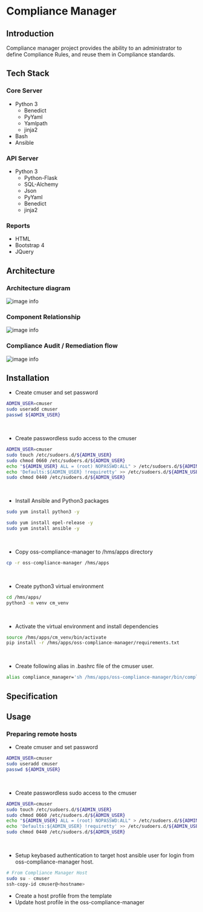 # Compliance Manager

## Introduction 

Compliance manager project provides the ability to an administrator to 
define Compliance Rules, and reuse them in Compliance standards. 

## Tech Stack
### Core Server
- Python 3
    - Benedict
    - PyYaml
    - Yamlpath
    - jinja2
- Bash
- Ansible

### API Server 
- Python 3
    - Python-Flask
    - SQL-Alchemy
    - Json
    - PyYaml
    - Benedict
    - jinja2

### Reports 
- HTML
- Bootstrap 4 
- JQuery

## Architecture

### Architecture diagram

![image info](https://drive.google.com/uc?id=1zA8ms0NLGuvhpJzr9eaGzxh7Wma1QiRj)
<br/>

### Component Relationship
![image info](https://drive.google.com/uc?id=1Z31JYaqfIIP25wPzUs2k3d8zH8T4ygPA)

### Compliance Audit / Remediation flow
![image info](https://drive.google.com/uc?id=1B4If3jQWBRSXFK2TwBjE3ZjQLISmuYxw)


## Installation

- Create cmuser and set password
```bash
ADMIN_USER=cmuser
sudo useradd cmuser
passwd ${ADMIN_USER}
```
<br/>

- Create passwordless sudo access to the cmuser
```bash
ADMIN_USER=cmuser
sudo touch /etc/sudoers.d/${ADMIN_USER}
sudo chmod 0660 /etc/sudoers.d/${ADMIN_USER}
echo "${ADMIN_USER} ALL = (root) NOPASSWD:ALL" > /etc/sudoers.d/${ADMIN_USER}
echo 'Defaults:${ADMIN_USER} !requiretty' >> /etc/sudoers.d/${ADMIN_USER}
sudo chmod 0440 /etc/sudoers.d/${ADMIN_USER}
```
<br/>

- Install Ansible and Python3 packages
```bash
sudo yum install python3 -y

sudo yum install epel-release -y
sudo yum install ansible -y
```
<br/>

- Copy oss-compliance-manager to /hms/apps directory
```bash
cp -r oss-compliance-manager /hms/apps
```
<br/>

- Create python3 virtual environment
```bash
cd /hms/apps/
python3 -m venv cm_venv
```
<br/>

- Activate the virtual environment and install dependencies
```bash
source /hms/apps/cm_venv/bin/activate
pip install -r /hms/apps/oss-compliance-manager/requirements.txt
```
<br/>

- Create following alias in .bashrc file of the cmuser user.  
```bash
alias compliance_manager='sh /hms/apps/oss-compliance-manager/bin/compliance_manager.sh'
```

## Specification

## Usage

### Preparing remote hosts
- Create cmuser and set password
```bash
ADMIN_USER=cmuser
sudo useradd cmuser
passwd ${ADMIN_USER}
```
<br/>

- Create passwordless sudo access to the cmuser
    
```bash
ADMIN_USER=cmuser
sudo touch /etc/sudoers.d/${ADMIN_USER}
sudo chmod 0660 /etc/sudoers.d/${ADMIN_USER}
echo "${ADMIN_USER} ALL = (root) NOPASSWD:ALL" > /etc/sudoers.d/${ADMIN_USER}
echo 'Defaults:${ADMIN_USER} !requiretty' >> /etc/sudoers.d/${ADMIN_USER}
sudo chmod 0440 /etc/sudoers.d/${ADMIN_USER}
```
<br/>

- Setup keybased authentication to target host ansible user for login from oss-compliance-manager host.
```bash
# From Compliance Manager Host
sudo su - cmuser
ssh-copy-id cmuser@<hostname>
``` 
- Create a host profile from the template
- Update host profile in the oss-compliance-manager


